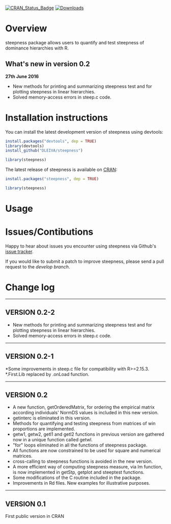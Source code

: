 [![CRAN\_Status\_Badge](http://www.r-pkg.org/badges/version/steepness)](http://cran.r-project.org/web/packages/steepness)
[![Downloads](http://cranlogs.r-pkg.org/badges/steepness)](http://cran.rstudio.com/package=steepness)

Overview
========
steepness package allows users to quantify and test steepness of dominance hierarchies with R.

What's new in version 0.2
-------------------------
**27th June 2016**

* New methods for printing and summarizing steepness test and for plotting steepness in linear hierarchies.
* Solved memory-access errors in steep.c code.

Installation instructions
=========================
You can install the latest development version of steepness using devtools:

```R
install.packages("devtools", dep = TRUE)
library(devtools)
install_github("DLEIVA/steepness")

library(steepness)
```


The latest release of steepness is available on [CRAN](http://cran.r-project.org/web/packages/steepness/):

```R
install.packages("steepness", dep = TRUE)

library(steepness)
```

Usage
=====



Issues/Contibutions
===================
Happy to hear about issues you encounter using steepness via Github's [issue tracker](https://github.com/DLEIVA/steepness/issues/new).

If you would like to submit a patch to improve steepness, please send a pull request to the *develop branch*.

Change log
===================

-------------
VERSION 0.2-2
-------------
* New methods for printing and summarizing steepness test and for plotting steepness in linear hierarchies.
* Solved memory-access errors in steep.c code.

-------------
VERSION 0.2-1
-------------
*Some improvements in steep.c file for compatibility with R>=2.15.3.
*.First.Lib replaced by .onLoad function.

-----------
VERSION 0.2
-----------

* A new function, getOrderedMatrix, for ordering the empirical matrix according individuals' NormDS values is included in this new version.
* getinterc is eliminated in this version.
* Methods for quantifying and testing steepness from matrices of win proportions are implemented.
* getw1, getw2, getl1 and getl2 functions in previous version are gathered now in a unique function called getwl.
* "for" loops eliminated in all the functions of steepness package.
* All functions are now constrained to be used for square and numerical matrices.
* cross-calling to steepness functions is avoided in the new version.
* A more efficient way of computing steepness measure, via lm function, is now implemented in getStp, getplot and steeptest functions. 
* Some modifications of the C routine included in the package.
* Improvements in Rd files. New examples for illustrative purposes.

-----------
VERSION 0.1
-----------

First public version in CRAN
